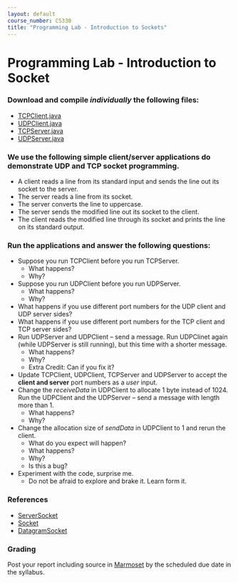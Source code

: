 ```yaml
---
layout: default
course_number: CS330
title: "Programming Lab - Introduction to Sockets"
---
```


# Programming Lab - Introduction to Socket   

### Download and compile _individually_ the following files:
  - [TCPClient.java](files/TCPClient.java)
  - [UDPClient.java](files/UDPClient.java)
  - [TCPServer.java](files/TCPServer.java)
  - [UDPServer.java](files/UDPServer.java)

### We use the following simple client/server applications do demonstrate UDP and TCP socket programming.
  - A client reads a line from its standard input and sends the line out its socket to the server.
  - The server reads a line from its socket.
  - The server converts the line to uppercase.
  - The server sends the modified line out its socket to the client.
  - The client reads the modified line through its socket and prints the line on its standard output.

###  Run the applications and answer the following questions:
  - Suppose you run TCPClient before you run TCPServer.
    - What happens?
    - Why?
  - Suppose you run UDPClient before you run UDPServer.
    - What happens?
    - Why?
  - What happens if you use different port numbers for the UDP client and UDP server sides?
  - What happens if you use different port numbers for the TCP client and TCP server sides?
  - Run UDPServer and UDPClient – send a message. Run UDPClinet again (while UDPServer is still running), but this time with a shorter message.
    - What happens?
    - Why?
    - Extra Credit: Can if you fix it?    
  - Update TCPClient, UDPClient, TCPServer and UDPServer to accept the **client and server** port numbers as a _user_ input.
  - Change the _receiveData_ in UDPClient to allocate 1 byte instead of 1024. Run the UDPClient and the UDPServer – send a message with length more than 1.
    - What happens?
    - Why?
  - Change the allocation size of _sendData_ in UDPClient to 1 and rerun the client.
    - What do you expect will happen?
    - What happens?  
    - Why?
    - Is this a bug?
 - Experiment with the code, surprise me.
    - Do not be afraid to explore and brake it. Learn form it.  

### References
- [ServerSocket](https://docs.oracle.com/en/java/javase/15/docs/api/java.base/java/net/ServerSocket.html)
- [Socket](https://docs.oracle.com/en/java/javase/15/docs/api/java.base/java/net/Socket.html)
- [DatagramSocket](https://docs.oracle.com/en/java/javase/15/docs/api/java.base/java/net/DatagramSocket.html)

### Grading
Post your report including source in [Marmoset](https://cs.ycp.edu/marmoset) by the scheduled due date in the syllabus.
